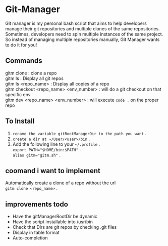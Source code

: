# Git-Manager
Git manager is my personal bash script that aims to help developers manage their git repositories and multiple clones of the same repositories.
Sometimes, developers need to spin multiple instances of the same project. So instead of managing multiple repositories manually, Git Manager wants to do it for you!

## Commands
gitm clone <url>    :  clone a repo  
gitm ls             : Display all git repos  
gitm ls <repo_name> : Display all copies of a repo  
gitm checkout <repo_name> <env_number> <branch> : will do a git checkout on that specific env  
gitm dev <repo_name> <env_number> : will execute `code .` on the proper repo
  
## To Install
1) ```rename the variable gitRootManagerDir to the path you want``` . 
2) ```create a dir at ~/User/<user>/bin``` .  
3) Add the following line to your `~/.profile` .  
```export PATH="$HOME/bin:$PATH"``` .  
```alias gitm="gitm.sh"``` .  


## coomand i want to implement
Automatically create a clone of a repo without the url   
``` gitm clone <repo_name> ``` .  

## improvements todo
* Have the gitManagerRootDir be dynamic  
* Have the script installable into /usr/bin
* Check that Dirs are git repos by checking .git files
* Display in table format
* Auto-completion
